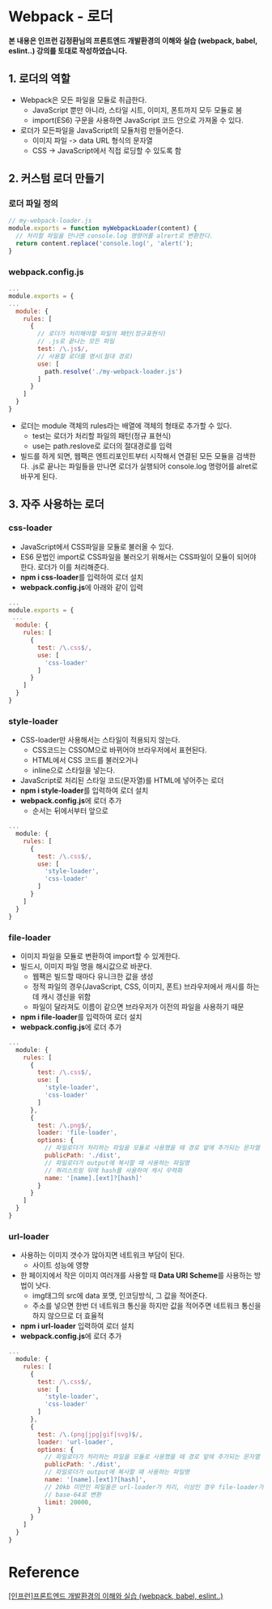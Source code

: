 # Webpack - 로더



**본 내용은 인프런 김정환님의 프론트엔드 개발환경의 이해와 실습 (webpack, babel, eslint..) 강의를 토대로 작성하였습니다.**



## 1. 로더의 역할

* Webpack은 모든 파일을 모듈로 취급한다.
  * JavaScript 뿐만 아니라, 스타일 시트, 이미지, 폰트까지 모두 모듈로 봄
  * import(ES6) 구문을 사용하면 JavaScript 코드 안으로 가져올 수 있다.
* 로더가 모든파일을 JavaScript의 모듈처럼 만들어준다.
  * 이미지 파일 -> data URL 형식의 문자열
  * CSS -> JavaScript에서 직접 로딩할 수 있도록 함



## 2. 커스텀 로더 만들기

### 로더 파일 정의

```JavaScript
// my-webpack-loader.js
module.exports = function myWebpackLoader(content) {
  // 처리할 파일을 만나면 console.log 명령어를 alrert로 변환한다.
  return content.replace('console.log(', 'alert(');
}
```



### webpack.config.js

```JavaScript
...
module.exports = {
...
  module: {
    rules: [
      {
        // 로더가 처리해야할 파일의 패턴(정규표현식)
        // .js로 끝나는 모든 파일
        test: /\.js$/,
        // 사용할 로더를 명시(절대 경로)
        use: [
          path.resolve('./my-webpack-loader.js')
        ]
      }
    ]
  }
}
```

* 로더는 module 객체의 rules라는 배열에 객체의 형태로 추가할 수 있다.
  * test는 로더가 처리할 파일의 패턴(정규 표현식)
  * use는 path.reslove로 로더의 절대경로를 입력
* 빌드를 하게 되면, 웹팩은 엔트리포인트부터 시작해서 연결된 모든 모듈을 검색한다. .js로 끝나는 파일들을 만나면 로더가 실행되어 console.log 명령어를 alret로 바꾸게 된다.



## 3. 자주 사용하는 로더

### css-loader

* JavaScript에서 CSS파일을 모듈로 불러올 수 있다.
* ES6 문법인 import로 CSS파일을 불러오기 위해서는 CSS파일이 모듈이 되어야 한다. 로더가 이를 처리해준다.
* **npm i css-loader**를 입력하여 로더 설치
* **webpack.config.js**에 아래와 같이 입력

```JavaScript
...
module.exports = {
 ...
  module: {
    rules: [
      {
        test: /\.css$/,
        use: [
          'css-loader'
        ]
      }
    ]
  }
}
```



### style-loader

* CSS-loader만 사용해서는 스타일이 적용되지 않는다.
  * CSS코드는 CSSOM으로 바뀌어야 브라우저에서 표현된다.
  * HTML에서 CSS 코드를 불러오거나
  * inline으로 스타일을 넣는다.
* JavaScript로 처리된 스타일 코드(문자열)를 HTML에 넣어주는 로더
* **npm i style-loader**를 입력하여 로더 설치
* **webpack.config.js**에 로더 추가
  * 순서는 뒤에서부터 앞으로

```JavaScript
...
  module: {
    rules: [
      {
        test: /\.css$/,
        use: [
          'style-loader',
          'css-loader'
        ]
      }
    ]
  }
}
```



### file-loader

* 이미지 파일을 모듈로 변환하여 import할 수 있게한다.
* 빌드시, 이미지 파일 명을 해시값으로 바꾼다.
  * 웹팩은 빌드할 때마다 유니크한 값을 생성
  * 정적 파일의 경우(JavaScript, CSS, 이미지, 폰트) 브라우저에서 캐시를 하는데 캐시 갱신을 위함
  * 파일이 달라져도 이름이 같으면 브라우저가 이전의 파일을 사용하기 때문
* **npm i file-loader**를 입력하여 로더 설치
* **webpack.config.js**에 로더 추가

```JavaScript
...
  module: {
    rules: [
      {
        test: /\.css$/,
        use: [
          'style-loader',
          'css-loader'
        ]
      },
      {
        test: /\.png$/,
        loader: 'file-loader',
        options: {
          // 파일로더가 처리하는 파일을 모듈로 사용했을 때 경로 앞에 추가되는 문자열
          publicPath: './dist',
          // 파일로더가 output에 복사할 때 사용하는 파일명
          // 쿼리스트링 뒤에 hash를 사용하여 캐시 무력화
          name: '[name].[ext]?[hash]'
        }
      }
    ]
  }
}
```



### url-loader

* 사용하는 이미지 갯수가 많아지면 네트워크 부담이 된다.
  * 사이트 성능에 영향
* 한 페이지에서 작은 이미지 여러개를 사용할 때 **Data URI Scheme**를 사용하는 방법이 낫다.
  * img태그의 src에 data 포맷, 인코딩방식, 그 값을 적어준다.
  * 주소를 넣으면 한번 더 네트워크 통신을 하지만 값을 적어주면 네트워크 통신을 하지 않으므로 더 효율적
* **npm i url-loader** 입력하여 로더 설치
* **webpack.config.js**에 로더 추가

```JavaScript
...
  module: {
    rules: [
      {
        test: /\.css$/,
        use: [
          'style-loader',
          'css-loader'
        ]
      },
      {
        test: /\.(png|jpg|gif|svg)$/,
        loader: 'url-loader',
        options: {
          // 파일로더가 처리하는 파일을 모듈로 사용했을 때 경로 앞에 추가되는 문자열
          publicPath: './dist',
          // 파일로더가 output에 복사할 때 사용하는 파일명
          name: '[name].[ext]?[hash]',
          // 20kb 미만인 파일들은 url-loader가 처리, 이상인 경우 file-loader가 처리
          // base-64로 변환
          limit: 20000,
        }
      }
    ]
  }
}
```


# Reference

[[인프런]프론트엔드 개발환경의 이해와 실습 (webpack, babel, eslint..)](https://www.inflearn.com/course/프론트엔드-개발환경/dashboard)